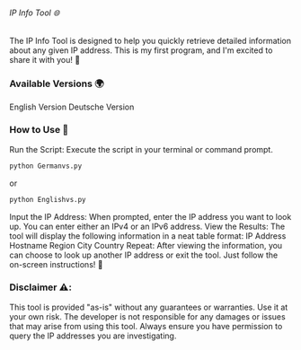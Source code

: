 ###### IP Info Tool 🌐

The IP Info Tool is designed to help you quickly retrieve detailed information about any given IP address. This is my first program, and I'm excited to share it with you! 🚀

### Available Versions 🌍
English Version
Deutsche Version

### How to Use 🔧

Run the Script: Execute the script in your terminal or command prompt.
```bash
python Germanvs.py
```
or
```bash
python Englishvs.py
```

Input the IP Address: When prompted, enter the IP address you want to look up. You can enter either an IPv4 or an IPv6 address.
View the Results: The tool will display the following information in a neat table format:
IP Address
Hostname
Region
City
Country
Repeat: After viewing the information, you can choose to look up another IP address or exit the tool. Just follow the on-screen instructions! 🔄

### Disclaimer ⚠️:
This tool is provided "as-is" without any guarantees or warranties. Use it at your own risk. The developer is not responsible for any damages or issues that may arise from using this tool. Always ensure you have permission to query the IP addresses you are investigating.

